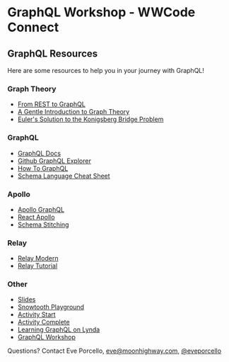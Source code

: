 GraphQL Workshop - WWCode Connect
==========

## GraphQL Resources

Here are some resources to help you in your journey with GraphQL!

### Graph Theory

* [From REST to GraphQL](https://0x2a.sh/from-rest-to-graphql-b4e95e94c26b)
* [A Gentle Introduction to Graph Theory](https://dev.to/vaidehijoshi/a-gentle-introduction-to-graph-theory)
* [Euler's Solution to the Konigsberg Bridge Problem](www.maa.org/press/periodicals/convergence/leonard-eulers-solution-to-the-konigsberg-bridge-problem)

### GraphQL

* [GraphQL Docs](http://graphql.org/)
* [Github GraphQL Explorer](https://developer.github.com/v4/explorer/)
* [How To GraphQL](https://www.howtographql.com/)
* [Schema Language Cheat Sheet](https://github.com/sogko/graphql-schema-language-cheat-sheet)

### Apollo

* [Apollo GraphQL](https://www.apollographql.com/)
* [React Apollo](https://github.com/apollographql/react-apollo)
* [Schema Stitching](https://www.apollographql.com/docs/graphql-tools/schema-stitching.html)

### Relay

* [Relay Modern](https://facebook.github.io/relay/)
* [Relay Tutorial](https://facebook.github.io/relay/docs/tutorial.html)

### Other

* [Slides](https://docs.google.com/presentation/d/1V6thfphJ_p2mpZrR4OBCEOngo3jQD8WjbQuMD1fUQVk/edit?usp=sharing)
* [Snowtooth Playground](http://snowtooth.herokuapp.com/playground)
* [Activity Start](https://launchpad.graphql.com/37n8w3mwxv)
* [Activity Complete](https://launchpad.graphql.com/kq5zzqkrl7)
* [Learning GraphQL on Lynda](https://www.lynda.com/JavaScript-tutorials/Learning-GraphQL/574714-2.html)
* [GraphQL Workshop](https://www.graphqlworkshop.com)

Questions? Contact Eve Porcello, [eve@moonhighway.com](mailto:eve@moonhighway.com), [@eveporcello](https://www.twitter.com/eveporcello)

